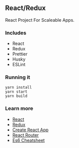 ## React/Redux

React Project For Scaleable Apps.

### Includes

- React
- Redux
- Prettier
- Husky
- ESLint

### Running it
```
yarn install
yarn start
yarn build
```

### Learn more

- [React](https://reactjs.org/)
- [Redux](https://redux.js.org/)
- [Create React App](https://github.com/facebookincubator/create-react-app)
- [React Router](https://github.com/ReactTraining/react-router)
- [Es6 Cheatsheet](https://github.com/DrkSephy/es6-cheatsheet/blob/master/README.md)
